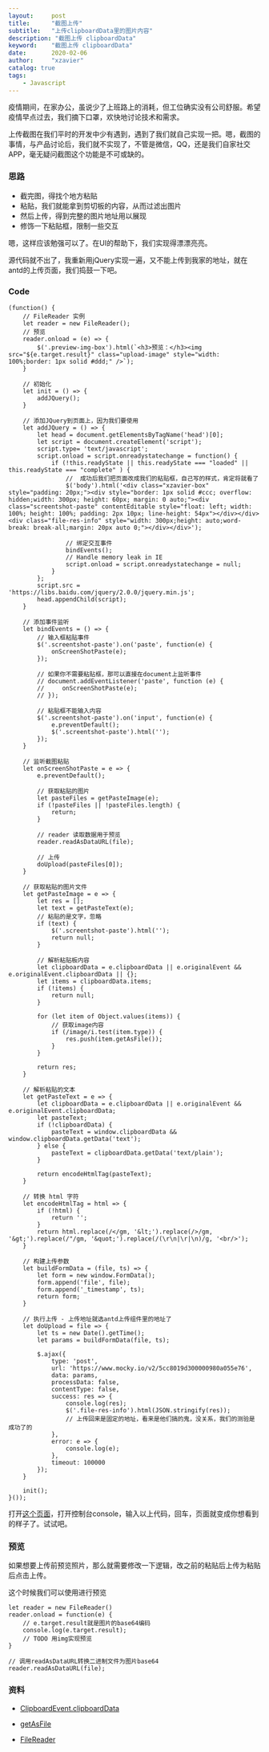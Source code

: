 ```yaml
---
layout:     post
title:      "截图上传"
subtitle:   "上传clipboardData里的图片内容"
description: "截图上传 clipboardData"
keyword:    "截图上传 clipboardData"
date:       2020-02-06
author:     "xzavier"
catalog: true
tags:
    - Javascript
---
```


疫情期间，在家办公，虽说少了上班路上的消耗，但工位确实没有公司舒服。希望疫情早点过去，我们摘下口罩，欢快地讨论技术和需求。

上传截图在我们平时的开发中少有遇到，遇到了我们就自己实现一把。嗯，截图的事情，与产品讨论后，我们就不实现了，不管是微信，QQ，还是我们自家社交APP，毫无疑问截图这个功能是不可或缺的。

### 思路

- 截完图，得找个地方粘贴
- 粘贴，我们就能拿到剪切板的内容，从而过滤出图片
- 然后上传，得到完整的图片地址用以展现
- 修饰一下粘贴框，限制一些交互

嗯，这样应该勉强可以了。在UI的帮助下，我们实现得漂漂亮亮。

源代码就不出了，我重新用jQuery实现一遍，又不能上传到我家的地址，就在antd的上传页面，我们捣鼓一下吧。

### Code

    (function() {
        // FileReader 实例
        let reader = new FileReader();
        // 预览
        reader.onload = (e) => {
            $('.preview-img-box').html(`<h3>预览：</h3><img src="${e.target.result}" class="upload-image" style="width: 100%;border: 1px solid #ddd;" />`);
        }

        // 初始化
        let init = () => {
            addJQuery();
        }
    
        // 添加JQuery到页面上，因为我们要使用
        let addJQuery = () => {
            let head = document.getElementsByTagName('head')[0];
            let script = document.createElement('script');
            script.type= 'text/javascript';
            script.onload = script.onreadystatechange = function() {
                if (!this.readyState || this.readyState === "loaded" || this.readyState === "complete" ) {
                    //  成功后我们把页面改成我们的粘贴框，自己写的样式，肯定将就看了
                    $('body').html('<div class="xzavier-box" style="padding: 20px;"><div style="border: 1px solid #ccc; overflow: hidden;width: 300px; height: 60px; margin: 0 auto;"><div class="screentshot-paste" contentEditable style="float: left; width: 100%; height: 100%; padding: 2px 10px; line-height: 54px"></div></div><div class="file-res-info" style="width: 300px;height: auto;word-break: break-all;margin: 20px auto 0;"></div></div>');
    
                    // 绑定交互事件
                    bindEvents();
                    // Handle memory leak in IE
                    script.onload = script.onreadystatechange = null;
                }
            };
            script.src = 'https://libs.baidu.com/jquery/2.0.0/jquery.min.js';
            head.appendChild(script);
        }
    
        // 添加事件监听
        let bindEvents = () => {
            // 输入框粘贴事件
            $('.screentshot-paste').on('paste', function(e) {
                onScreenShotPaste(e);
            });
    
            // 如果你不需要粘贴框，那可以直接在document上监听事件
            // document.addEventListener('paste', function (e) {
            //     onScreenShotPaste(e);
            // });
    
            // 粘贴框不能输入内容
            $('.screentshot-paste').on('input', function(e) {
                e.preventDefault();
                $('.screentshot-paste').html('');
            });
        }
    
        // 监听截图粘贴
        let onScreenShotPaste = e => {
            e.preventDefault();
    
            // 获取粘贴的图片
            let pasteFiles = getPasteImage(e);
            if (!pasteFiles || !pasteFiles.length) {
                return;
            }
            
            // reader 读取数据用于预览
            reader.readAsDataURL(file);
    
            // 上传
            doUpload(pasteFiles[0]);
        }
    
        // 获取粘贴的图片文件
        let getPasteImage = e => {
            let res = [];
            let text = getPasteText(e);
            // 粘贴的是文字，忽略
            if (text) {
                $('.screentshot-paste').html('');
                return null;
            }
    
            // 解析粘贴板内容
            let clipboardData = e.clipboardData || e.originalEvent && e.originalEvent.clipboardData || {};
            let items = clipboardData.items;
            if (!items) {
                return null;
            }
            
            for (let item of Object.values(items)) {
                // 获取image内容
                if (/image/i.test(item.type)) {
                    res.push(item.getAsFile());
                }
            }
    
            return res;
        }
    
        // 解析粘贴的文本
        let getPasteText = e => {
            let clipboardData = e.clipboardData || e.originalEvent && e.originalEvent.clipboardData;
            let pasteText;
            if (!clipboardData) {
                pasteText = window.clipboardData && window.clipboardData.getData('text');
            } else {
                pasteText = clipboardData.getData('text/plain');
            }
    
            return encodeHtmlTag(pasteText);
        }
    
        // 转换 html 字符
        let encodeHtmlTag = html => {
            if (!html) {
                return '';
            }
            return html.replace(/</gm, '&lt;').replace(/>/gm, '&gt;').replace(/"/gm, '&quot;').replace(/(\r\n|\r|\n)/g, '<br/>');
        }
        
        // 构建上传参数
        let buildFormData = (file, ts) => {
            let form = new window.FormData();
            form.append('file', file);
            form.append('_timestamp', ts);
            return form;
        }
    
        // 执行上传 - 上传地址就选antd上传组件里的地址了
        let doUpload = file => {
            let ts = new Date().getTime();
            let params = buildFormData(file, ts);
    
            $.ajax({
                type: 'post',
                url: 'https://www.mocky.io/v2/5cc8019d300000980a055e76',
                data: params,
                processData: false,
                contentType: false,
                success: res => {
                    console.log(res);
                    $('.file-res-info').html(JSON.stringify(res));
                    // 上传回来是固定的地址，看来是他们搞的鬼，没关系，我们的测验是成功了的
                },
                error: e => {
                    console.log(e);
                },
                timeout: 100000
            });
        }
    
        init();
    }());


打开[这个页面][1]，打开控制台console，输入以上代码，回车，页面就变成你想看到的样子了。试试吧。

### 预览

如果想要上传前预览照片，那么就需要修改一下逻辑，改之前的粘贴后上传为粘贴后点击上传。

这个时候我们可以使用进行预览

    let reader = new FileReader()
    reader.onload = function(e) {
        // e.target.result就是图片的base64编码
        console.log(e.target.result);
        // TODO 用img实现预览
    }
    
    // 调用readAsDataURL转换二进制文件为图片base64
    reader.readAsDataURL(file);

### 资料

- [ClipboardEvent.clipboardData][2]
- [getAsFile][3]
- [FileReader][4]


  [1]: https://ant.design/components/upload-cn/
  [2]: https://developer.mozilla.org/zh-CN/docs/Web/API/ClipboardEvent/clipboardData
  [3]: https://developer.mozilla.org/zh-CN/docs/Web/API/DataTransferItem/getAsFile
  [4]: https://developer.mozilla.org/zh-CN/docs/Web/API/FileReader



